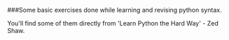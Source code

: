 ###Some basic exercises done while learning and revising python syntax.

You'll find some of them directly from 'Learn Python the Hard Way' - Zed Shaw.
